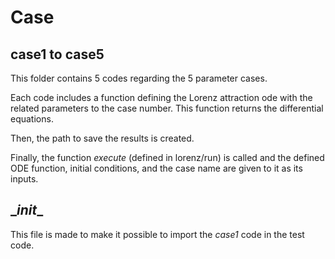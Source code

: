 # Case

## case1 to case5

This folder contains 5 codes regarding the 5 parameter cases.

Each code includes a function defining the Lorenz attraction ode with the related parameters to the case number. This function returns the differential equations.

Then, the path to save the results is created.

Finally, the function _execute_ (defined in lorenz/run) is called and the defined ODE function, initial conditions, and the case name are given to it as its inputs.

## \__init__

This file is made to make it possible to import the _case1_ code in the test code.
